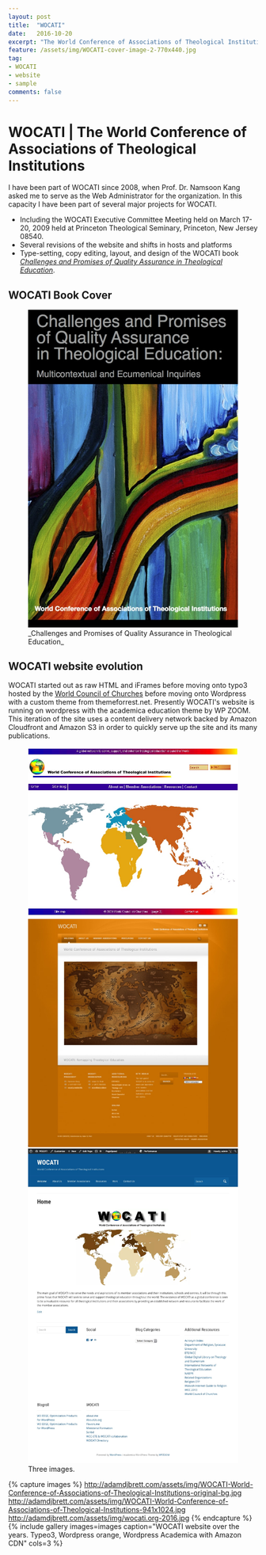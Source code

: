 ```yaml
---
layout: post
title:  "WOCATI"
date:   2016-10-20
excerpt: "The World Conference of Associations of Theological Institutions (WOCATI) serves as a support network for global theological education."
feature: /assets/img/WOCATI-cover-image-2-770x440.jpg
tag:
- WOCATI
- website
- sample
comments: false
---
```


# WOCATI | The World Conference of Associations of Theological Institutions

I have been part of WOCATI since 2008, when Prof. Dr. Namsoon Kang asked me to serve as the Web Administrator for the organization. 
In this capacity I have been part of several major projects for WOCATI. 

* Including the WOCATI Executive Committee Meeting held on March 17-20, 2009 held at Princeton Theological Seminary, Princeton, New Jersey 08540.
* Several revisions of the website and shifts in hosts and platforms  
* Type-setting, copy editing, layout, and design of the WOCATI book [_Challenges and Promises of Quality Assurance in Theological Education_](http://wocati.org/work/challenges-promises-quality-assurance-theological-education/).

## WOCATI Book Cover
<figure>
	<a href="/assets/img/WOCATI-cover-image-2.jpg"><img src="/assets/img/WOCATI-cover-image-2-677x1024.jpg"></a>
	<figcaption>_Challenges and Promises of Quality Assurance in Theological Education_</figcaption>
</figure>

## WOCATI website evolution
WOCATI started out as raw HTML and iFrames before moving onto typo3 hosted by the [World Council of Churches](http://oikoumene.org) before moving onto Wordpress with a custom theme from themeforrest.net. Presently WOCATI's website is running on wordpress with the academica education theme by WP ZOOM. This iteration of the site uses a content delivery network backed by Amazon Cloudfront and Amazon S3 in order to quickly serve up the site and its many publications.
 
<figure class="third">
	<a href="/assets/img/WOCATI-World-Conference-of-Associations-of-Theological-Institutions-original-bg.jpg"><img src="/assets/img/WOCATI-World-Conference-of-Associations-of-Theological-Institutions-original-bg.jpg"></a>
	<a href="/assets/img/WOCATI-World-Conference-of-Associations-of-Theological-Institutions-941x1024.jpg"><img src="/assets/img/WOCATI-World-Conference-of-Associations-of-Theological-Institutions-941x1024.jpg"></a>
	<a href="http://wocati.org"><img src="/assets/img/wocati.org-2016.jpg"></a>
	<figcaption>Three images.</figcaption>
</figure>

{% capture images %}
	http://adamdjbrett.com/assets/img/WOCATI-World-Conference-of-Associations-of-Theological-Institutions-original-bg.jpg
	http://adamdjbrett.com/assets/img/WOCATI-World-Conference-of-Associations-of-Theological-Institutions-941x1024.jpg
	http://adamdjbrett.com/assets/img/wocati.org-2016.jpg
{% endcapture %}
{% include gallery images=images caption="WOCATI website over the years. Typeo3, Wordpress orange, Wordpress Academica with Amazon CDN" cols=3 %}

